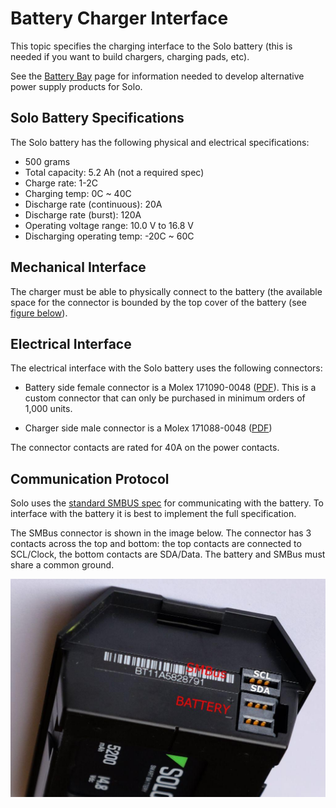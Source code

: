 # Battery Charger Interface

This topic specifies the charging interface to the Solo battery (this is needed if you want to build chargers, charging pads, etc).

<aside class="tip">See the <a href="hardware-batterybay.html">Battery Bay</a> page for information needed to develop alternative power supply products for Solo.</aside>

## Solo Battery Specifications

The Solo battery has the following physical and electrical specifications:

* 500 grams
* Total capacity: 5.2 Ah (not a required spec)
* Charge rate: 1-2C
* Charging temp: 0C ~ 40C
* Discharge rate (continuous): 20A
* Discharge rate (burst): 120A
* Operating voltage range: 10.0 V to 16.8 V
* Discharging operating temp: -20C ~ 60C


## Mechanical Interface

The charger must be able to physically connect to the battery (the available space for the connector is bounded by the top cover of the battery (see [figure below](#fig4.5.1)).


## Electrical Interface

The electrical interface with the Solo battery uses the following connectors:

* Battery side female connector is a Molex 171090-0048 ([PDF](https://drive.google.com/open?id=0B9l93ZUM5ooxMU0xM3h5MzNsMjVBV3NjYU9DSEdyZE5FQWhR)). This is a custom connector that can only be purchased in minimum orders of 1,000 units.

* Charger side male connector is a Molex 171088-0048 ([PDF](https://drive.google.com/open?id=0B9l93ZUM5ooxblFVOVhuY2JwMExjd3FnYjgzZmNsNy1ialAw))

The connector contacts are rated for 40A on the power contacts.


## Communication Protocol

Solo uses the [standard SMBUS spec](https://drive.google.com/open?id=0B9l93ZUM5ooxXzZWT3FMdktaNjNGWDV6M0tQUDhwWWgtNEFB) for communicating with the battery. To interface with the battery it is best to implement the full specification.

The SMBus connector is shown in the image below. The connector has 3 contacts across the top and bottom: the top contacts are connected to SCL/Clock, the bottom contacts are SDA/Data. The battery and SMBus must share a common ground.

![Solo Battery and SMBus Connectors](/images/solo_battery_charger_interface.jpg)